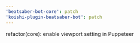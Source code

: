 ```yaml
---
'beatsaber-bot-core': patch
'koishi-plugin-beatsaber-bot': patch
---
```


refactor(core): enable viewport setting in Puppeteer
